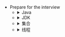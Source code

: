- Prepare for the interview
   - <details><summary>Java</summary></details>
    - <details><summary>JDK</summary></details>
     - <details><summary>集合</summary>
   
        ####[介绍](Java/JDK/Collection/introduce)  
     
       </details>
     - <details><summary>线程</summary></details>
    